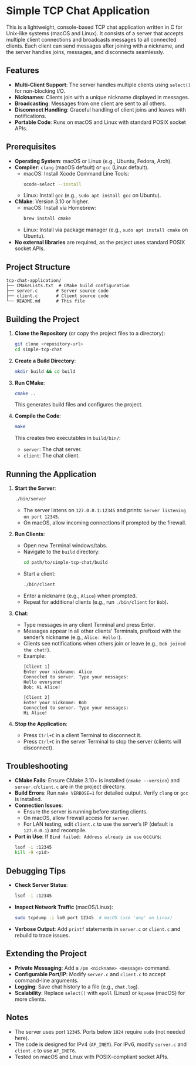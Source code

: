 # Simple TCP Chat Application

This is a lightweight, console-based TCP chat application written in C for Unix-like systems (macOS and Linux). It consists of a server that accepts multiple client connections and broadcasts messages to all connected clients. Each client can send messages after joining with a nickname, and the server handles joins, messages, and disconnects seamlessly.

## Features

- **Multi-Client Support**: The server handles multiple clients using `select()` for non-blocking I/O.
- **Nicknames**: Clients join with a unique nickname displayed in messages.
- **Broadcasting**: Messages from one client are sent to all others.
- **Disconnect Handling**: Graceful handling of client joins and leaves with notifications.
- **Portable Code**: Runs on macOS and Linux with standard POSIX socket APIs.

## Prerequisites

- **Operating System**: macOS or Linux (e.g., Ubuntu, Fedora, Arch).
- **Compiler**: `clang` (macOS default) or `gcc` (Linux default).
  - macOS: Install Xcode Command Line Tools:
    ```bash
    xcode-select --install
    ```
  - Linux: Install `gcc` (e.g., `sudo apt install gcc` on Ubuntu).
- **CMake**: Version 3.10 or higher.
  - macOS: Install via Homebrew:
    ```bash
    brew install cmake
    ```
  - Linux: Install via package manager (e.g., `sudo apt install cmake` on Ubuntu).
- **No external libraries** are required, as the project uses standard POSIX socket APIs.

## Project Structure

```
tcp-chat-application/
├── CMakeLists.txt  # CMake build configuration
├── server.c       # Server source code
├── client.c       # Client source code
└── README.md      # This file
```

## Building the Project

1. **Clone the Repository** (or copy the project files to a directory):
   ```bash
   git clone <repository-url>
   cd simple-tcp-chat
   ```

2. **Create a Build Directory**:
   ```bash
   mkdir build && cd build
   ```

3. **Run CMake**:
   ```bash
   cmake ..
   ```
   This generates build files and configures the project.

4. **Compile the Code**:
   ```bash
   make
   ```
   This creates two executables in `build/bin/`:
   - `server`: The chat server.
   - `client`: The chat client.

## Running the Application

1. **Start the Server**:
   ```bash
   ./bin/server
   ```
   - The server listens on `127.0.0.1:12345` and prints: `Server listening on port 12345`.
   - On macOS, allow incoming connections if prompted by the firewall.

2. **Run Clients**:
   - Open new Terminal windows/tabs.
   - Navigate to the `build` directory:
     ```bash
     cd path/to/simple-tcp-chat/build
     ```
   - Start a client:
     ```bash
     ./bin/client
     ```
   - Enter a nickname (e.g., `Alice`) when prompted.
   - Repeat for additional clients (e.g., run `./bin/client` for `Bob`).

3. **Chat**:
   - Type messages in any client Terminal and press Enter.
   - Messages appear in all other clients’ Terminals, prefixed with the sender’s nickname (e.g., `Alice: Hello!`).
   - Clients see notifications when others join or leave (e.g., `Bob joined the chat!`).
   - Example:
     ```
     [Client 1]
     Enter your nickname: Alice
     Connected to server. Type your messages:
     Hello everyone!
     Bob: Hi Alice!

     [Client 2]
     Enter your nickname: Bob
     Connected to server. Type your messages:
     Hi Alice!
     ```

4. **Stop the Application**:
   - Press `Ctrl+C` in a client Terminal to disconnect it.
   - Press `Ctrl+C` in the server Terminal to stop the server (clients will disconnect).

## Troubleshooting

- **CMake Fails**: Ensure CMake 3.10+ is installed (`cmake --version`) and `server.c`/`client.c` are in the project directory.
- **Build Errors**: Run `make VERBOSE=1` for detailed output. Verify `clang` or `gcc` is installed.
- **Connection Issues**:
  - Ensure the server is running before starting clients.
  - On macOS, allow firewall access for `server`.
  - For LAN testing, edit `client.c` to use the server’s IP (default is `127.0.0.1`) and recompile.
- **Port in Use**: If `Bind failed: Address already in use` occurs:
  ```bash
  lsof -i :12345
  kill -9 <pid>
  ```

## Debugging Tips

- **Check Server Status**:
  ```bash
  lsof -i :12345
  ```
- **Inspect Network Traffic** (macOS/Linux):
  ```bash
  sudo tcpdump -i lo0 port 12345  # macOS (use 'any' on Linux)
  ```
- **Verbose Output**: Add `printf` statements in `server.c` or `client.c` and rebuild to trace issues.

## Extending the Project

- **Private Messaging**: Add a `/pm <nickname> <message>` command.
- **Configurable Port/IP**: Modify `server.c` and `client.c` to accept command-line arguments.
- **Logging**: Save chat history to a file (e.g., `chat.log`).
- **Scalability**: Replace `select()` with `epoll` (Linux) or `kqueue` (macOS) for more clients.

## Notes

- The server uses port `12345`. Ports below `1024` require `sudo` (not needed here).
- The code is designed for IPv4 (`AF_INET`). For IPv6, modify `server.c` and `client.c` to use `AF_INET6`.
- Tested on macOS and Linux with POSIX-compliant socket APIs.

